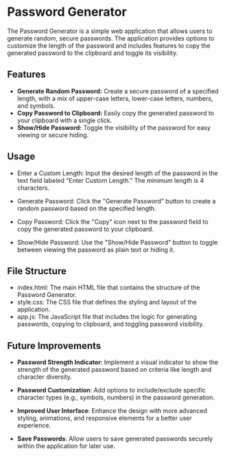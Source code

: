 # Password Generator




The Password Generator is a simple web application that allows users to generate random, secure passwords. The application provides options to customize the length of the password and includes features to copy the generated password to the clipboard and toggle its visibility.


## Features


- **Generate Random Password:** Create a secure password of a specified length, with a mix of upper-case letters, lower-case letters, numbers, and symbols.
- **Copy Password to Clipboard:** Easily copy the generated password to your clipboard with a single click.
- **Show/Hide Password:** Toggle the visibility of the password for easy viewing or secure hiding.

## Usage

- Enter a Custom Length: Input the desired length of the password in the text field labeled "Enter Custom Length." The minimum length is 4 characters.

- Generate Password: Click the "Generate Password" button to create a random password based on the specified length.

- Copy Password: Click the "Copy" icon next to the password field to copy the generated password to your clipboard.

- Show/Hide Password: Use the "Show/Hide Password" button to toggle between viewing the password as plain text or hiding it.


## File Structure


- index.html: The main HTML file that contains the structure of the Password Generator.
- style.css: The CSS file that defines the styling and layout of the application.
- app.js: The JavaScript file that includes the logic for generating passwords, copying to clipboard, and toggling password visibility.
## Future Improvements

- **Password Strength Indicator**: Implement a visual indicator to show the strength of the generated password based on criteria like length and character diversity.

- **Password Customization**: Add options to include/exclude specific character types (e.g., symbols, numbers) in the password generation.

- **Improved User Interface**: Enhance the design with more advanced styling, animations, and responsive elements for a better user experience.

- **Save Passwords**: Allow users to save generated passwords securely within the application for later use.
